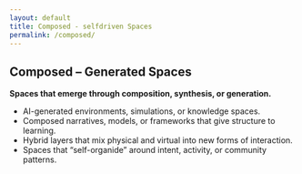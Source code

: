 ```yaml
---
layout: default
title: Composed - selfdriven Spaces
permalink: /composed/
---
```


## Composed – Generated Spaces

**Spaces that emerge through composition, synthesis, or generation.**
- AI-generated environments, simulations, or knowledge spaces.
- Composed narratives, models, or frameworks that give structure to learning.
- Hybrid layers that mix physical and virtual into new forms of interaction.
- Spaces that “self-organide” around intent, activity, or community patterns.